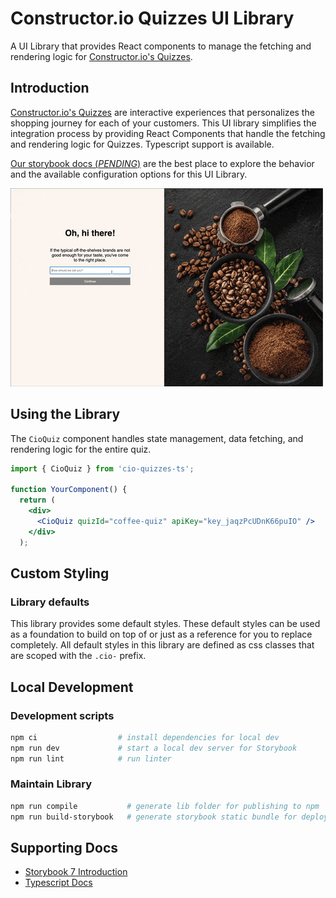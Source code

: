 # Constructor.io Quizzes UI Library

A UI Library that provides React components to manage the fetching and rendering logic for [Constructor.io's Quizzes](https://constructor.io/products/quizzes/). 

## Introduction

[Constructor.io's Quizzes](https://constructor.io/products/quizzes/) are interactive experiences that personalizes the shopping journey for each of your customers. This UI library simplifies the integration process by providing React Components that handle the fetching and rendering logic for Quizzes. Typescript support is available.

[Our storybook docs (_PENDING_)]() are the best place to explore the behavior and the available configuration options for this UI Library.

![Quizzes-Ui-Example](assets/coffee-quiz.gif)

## Using the Library

The `CioQuiz` component handles state management, data fetching, and rendering logic for the entire quiz.

```jsx
import { CioQuiz } from 'cio-quizzes-ts';

function YourComponent() {
  return (
    <div>
      <CioQuiz quizId="coffee-quiz" apiKey="key_jaqzPcUDnK66puIO" />
    </div>
  );
```

## Custom Styling

### Library defaults

This library provides some default styles. These default styles can be used as a foundation to build on top of or just as a reference for you to replace completely. All default styles in this library are defined as css classes that are scoped with the `.cio-` prefix.

## Local Development

### Development scripts

```bash
npm ci                  # install dependencies for local dev
npm run dev             # start a local dev server for Storybook
npm run lint            # run linter
```

### Maintain Library

```bash
npm run compile           # generate lib folder for publishing to npm
npm run build-storybook   # generate storybook static bundle for deploy with GH Pages
```

## Supporting Docs

- [Storybook 7 Introduction](https://storybook.js.org/docs/7.0/react/get-started/introduction)
- [Typescript Docs](https://www.typescriptlang.org/docs/)

